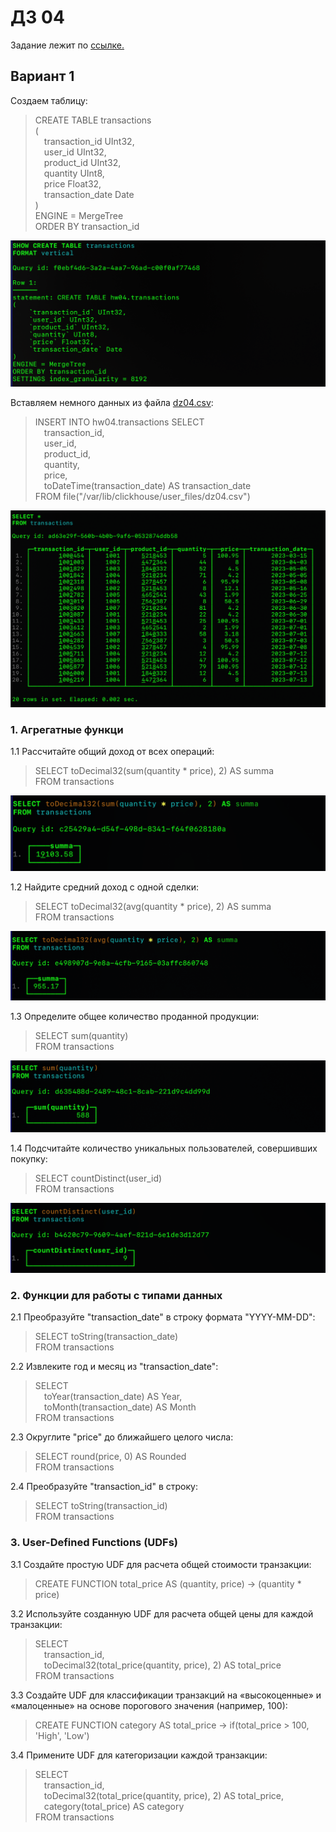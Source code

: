 # ДЗ 04  
Задание лежит по [ссылке.](https://docs.google.com/document/d/1hHqRv7lUUDmDkhzXrd0GIx7deF9Ez4mKpoYzHtDjoqQ/edit)  
## Вариант 1  
Создаем таблицу:  
>CREATE TABLE transactions  
(  
    &emsp;transaction_id UInt32,  
    &emsp;user_id UInt32,  
    &emsp;product_id UInt32,  
    &emsp;quantity UInt8,  
    &emsp;price Float32,  
    &emsp;transaction_date Date  
)  
ENGINE = MergeTree  
ORDER BY transaction_id

![](https://github.com/oslavgorod/Clickhouse-2024/blob/main/DZ04/img/001.png)  
  
Вставляем немного данных из файла [dz04.csv](https://github.com/oslavgorod/Clickhouse-2024/blob/main/DZ04/dz04.csv):  
>INSERT INTO hw04.transactions SELECT  
    &emsp;transaction_id,  
    &emsp;user_id,  
    &emsp;product_id,  
    &emsp;quantity,  
    &emsp;price,  
    &emsp;toDateTime(transaction_date) AS transaction_date  
FROM file("/var/lib/clickhouse/user_files/dz04.csv")

![](https://github.com/oslavgorod/Clickhouse-2024/blob/main/DZ04/img/002.png)  

### 1. Агрегатные функци  
1.1 Рассчитайте общий доход от всех операций:  
>SELECT toDecimal32(sum(quantity * price), 2) AS summa  
FROM transactions

![](https://github.com/oslavgorod/Clickhouse-2024/blob/main/DZ04/img/003.png)  
  
1.2 Найдите средний доход с одной сделки:  
>SELECT toDecimal32(avg(quantity * price), 2) AS summa  
FROM transactions

![](https://github.com/oslavgorod/Clickhouse-2024/blob/main/DZ04/img/004.png)
  
1.3 Определите общее количество проданной продукции:  
>SELECT sum(quantity)  
FROM transactions

![](https://github.com/oslavgorod/Clickhouse-2024/blob/main/DZ04/img/005.png)
 
1.4 Подсчитайте количество уникальных пользователей, совершивших покупку:  
>SELECT countDistinct(user_id)  
FROM transactions

![](https://github.com/oslavgorod/Clickhouse-2024/blob/main/DZ04/img/006.png)  
  
### 2. Функции для работы с типами данных  
2.1 Преобразуйте "transaction_date" в строку формата "YYYY-MM-DD":  
>SELECT toString(transaction_date)  
FROM transactions

2.2 Извлеките год и месяц из "transaction_date":  
>SELECT  
    &emsp;toYear(transaction_date) AS Year,  
    &emsp;toMonth(transaction_date) AS Month  
FROM transactions  
  
2.3 Округлите "price" до ближайшего целого числа:  
>SELECT round(price, 0) AS Rounded  
FROM transactions

2.4 Преобразуйте "transaction_id" в строку:  
>SELECT toString(transaction_id)  
FROM transactions

### 3. User-Defined Functions (UDFs)  
3.1 Создайте простую UDF для расчета общей стоимости транзакции:  
>CREATE FUNCTION total_price AS (quantity, price) -> (quantity * price)
  
3.2 Используйте созданную UDF для расчета общей цены для каждой транзакции:  
>SELECT  
    &emsp;transaction_id,  
    &emsp;toDecimal32(total_price(quantity, price), 2) AS total_price  
FROM transactions  
  
3.3 Создайте UDF для классификации транзакций на «высокоценные» и «малоценные» на основе порогового значения (например, 100):  
>CREATE FUNCTION category AS total_price -> if(total_price > 100, 'High', 'Low')

3.4 Примените UDF для категоризации каждой транзакции:  
>SELECT  
    &emsp;transaction_id,  
    &emsp;toDecimal32(total_price(quantity, price), 2) AS total_price,  
    &emsp;category(total_price) AS category  
FROM transactions

